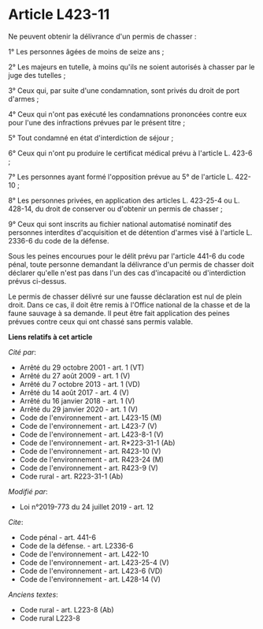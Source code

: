 # Article L423-11

Ne peuvent obtenir la délivrance d'un permis de chasser : 

1° Les personnes âgées de moins de seize ans ; 

2° Les majeurs en tutelle, à moins qu'ils ne soient autorisés à chasser par le juge des tutelles ; 

3° Ceux qui, par suite d'une condamnation, sont privés du droit de port d'armes ; 

4° Ceux qui n'ont pas exécuté les condamnations prononcées contre eux pour l'une des infractions prévues par le présent
titre ; 

5° Tout condamné en état d'interdiction de séjour ; 

6° Ceux qui n'ont pu produire le certificat médical prévu à l'article L. 423-6 ; 

7° Les personnes ayant formé l'opposition prévue au 5° de l'article L. 422-10 ; 

8° Les personnes privées, en application des articles L. 423-25-4 ou L. 428-14, du droit de conserver ou d'obtenir un permis
de chasser ; 

9° Ceux qui sont inscrits au fichier national automatisé nominatif des personnes interdites d'acquisition et de détention
d'armes visé à l'article L. 2336-6 du code de la défense. 

Sous les peines encourues pour le délit prévu par l'article 441-6 du code pénal, toute personne demandant la délivrance d'un
permis de chasser doit déclarer qu'elle n'est pas dans l'un des cas d'incapacité ou d'interdiction prévus ci-dessus. 

Le permis de chasser délivré sur une fausse déclaration est nul de plein droit. Dans ce cas, il doit être remis à l'Office
national de la chasse et de la faune sauvage à sa demande. Il peut être fait application des peines prévues contre ceux qui
ont chassé sans permis valable.

**Liens relatifs à cet article**

_Cité par_:

  - Arrêté du 29 octobre 2001 - art. 1 (VT)
  - Arrêté du 27 août 2009 - art. 1 (V)
  - Arrêté du 7 octobre 2013 - art. 1 (VD)
  - Arrêté du 14 août 2017 - art. 4 (V)
  - Arrêté du 16 janvier 2018 - art. 1 (V)
  - Arrêté du 29 janvier 2020 - art. 1 (V)
  - Code de l'environnement - art. L423-15 (M)
  - Code de l'environnement - art. L423-7 (V)
  - Code de l'environnement - art. L423-8-1 (V)
  - Code de l'environnement - art. R*223-31-1 (Ab)
  - Code de l'environnement - art. R423-10 (V)
  - Code de l'environnement - art. R423-24 (M)
  - Code de l'environnement - art. R423-9 (V)
  - Code rural - art. R223-31-1 (Ab)

_Modifié par_:

  - Loi n°2019-773 du 24 juillet 2019 - art. 12

_Cite_:

  - Code pénal - art. 441-6
  - Code de la défense. - art. L2336-6
  - Code de l'environnement - art. L422-10
  - Code de l'environnement - art. L423-25-4 (V)
  - Code de l'environnement - art. L423-6 (VD)
  - Code de l'environnement - art. L428-14 (V)

_Anciens textes_:

  - Code rural - art. L223-8 (Ab)
  - Code rural L223-8
